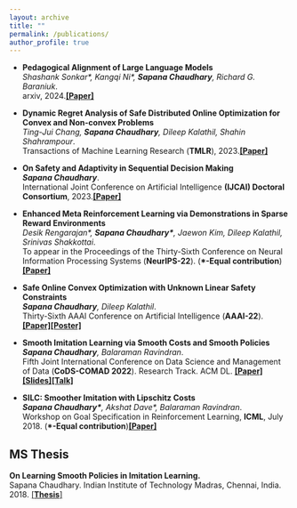 ```yaml
---
layout: archive
title: ""
permalink: /publications/
author_profile: true
---
```


* **Pedagogical Alignment of Large Language Models**\
_Shashank Sonkar\*, Kangqi Ni\*, **Sapana Chaudhary**, Richard G. Baraniuk_.\
arxiv, 2024.[**[Paper]**](https://arxiv.org/abs/2402.05000)

* **Dynamic Regret Analysis of Safe Distributed Online Optimization for Convex and Non-convex Problems**\
_Ting-Jui Chang, **Sapana Chaudhary**, Dileep Kalathil, Shahin Shahrampour_.\
Transactions of Machine Learning Research (**TMLR**), 2023.[**[Paper]**](https://openreview.net/forum?id=xiQXHvL1eN)


* **On Safety and Adaptivity in Sequential Decision Making**\
_**Sapana Chaudhary**_.\
International Joint Conference on Artificial Intelligence **(IJCAI) Doctoral Consortium**, 2023.[**[Paper]**](https://www.ijcai.org/proceedings/2023/0813.pdf)


* **Enhanced Meta Reinforcement Learning via Demonstrations in Sparse Reward Environments**\
*Desik Rengarajan\*, **Sapana Chaudhary\***, Jaewon Kim, Dileep Kalathil, Srinivas Shakkottai*.\
To appear in the Proceedings of the Thirty-Sixth Conference on Neural Information Processing Systems (**NeurIPS-22**). (**\*-Equal contribution**)
[**[Paper]**](https://arxiv.org/abs/2209.13048)


* **Safe Online Convex Optimization with Unknown Linear Safety Constraints**\
_**Sapana Chaudhary**, Dileep Kalathil_.\
Thirty-Sixth AAAI Conference on Artificial Intelligence (**AAAI-22**). [**[Paper]**](https://arxiv.org/abs/2111.07430)[**[Poster]**](https://drive.google.com/drive/folders/1cBx6YKgaHs1Jllr813Nt4itJkjoPCF1h?usp=sharing)


* **Smooth Imitation Learning via Smooth Costs and Smooth Policies**\
_**Sapana Chaudhary**, Balaraman Ravindran_.\
Fifth Joint International Conference on Data Science and Management of Data (**CoDS-COMAD 2022**). Research Track. ACM DL. [**[Paper]**](https://arxiv.org/abs/2111.02354)[**[Slides]**](https://drive.google.com/file/d/13Urazzn2OOb3yVb4uFjRwPPovr_5ODHR/view?usp=sharing)[**[Talk]**](https://drive.google.com/file/d/1wKAQdHyUnFJyBFjsggqdpHjfg2l0XI5f/view?usp=sharing)


* **SILC: Smoother Imitation with Lipschitz Costs**\
_**Sapana Chaudhary\***, Akshat Dave\*, Balaraman Ravindran_.\
Workshop on Goal Specification in Reinforcement Learning, **ICML**, July 2018.
(**\*-Equal contribution**)[**[Paper]**](https://sites.google.com/view/goalsrl/accepted-papers?authuser=0)


## MS Thesis
**On Learning Smooth Policies in Imitation Learning.**\
Sapana Chaudhary. Indian Institute of Technology Madras, Chennai, India. 2018. [[**Thesis**]](https://drive.google.com/file/d/13va0xsQMLM71Dnpza89hIz7cJpBDJEJo/view?usp=sharing)
